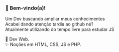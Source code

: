  ### 👋 Bem-vindo(a)!<br> 
 Um Dev buscando ampliar meus conhecimentos <br>
 Acabei dando atenção tardia ao github né? <br>
 Atualmente utilizando do tempo livre para estudar JS

💬 Dev Web.<br>
✨ Noções em HTML, CSS, JS e PHP.<br>


<!--
**CarlosPadrao/CarlosPadrao** is a ✨ _special_ ✨ repository because its `README.md` (this file) appears on your GitHub profile.

Here are some ideas to get you started:

- 🔭 I’m currently working on ...
- 🌱 I’m currently learning ...
- 👯 I’m looking to collaborate on ...
- 🤔 I’m looking for help with ...
- 💬 Ask me about ...
- 📫 How to reach me: ...
- 😄 Pronouns: ...
- ⚡ Fun fact: ...
-->
